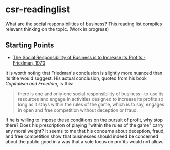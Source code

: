 # csr-readinglist
What are the social responsibilities of business? This reading list compiles relevant thinking on the topic. (Work in progress)

## Starting Points
* [The Social Responsibility of Business is to Increase its Profits - Friedman, 1970](http://websites.umich.edu/~thecore/doc/Friedman.pdf)

It is worth noting that Friedman's conclusion is slightly more nuanced than its title would suggest. His actual conclusion, quoted from his book _Capitalism and Freedom_, is this:
> there is one and only one social responsibility of business--to use its resources and engage in activities designed to increase its profits so long as it stays within the rules of the game, which is to say, engages in open and free competition without deception or fraud.

If he is willing to impose these conditions on the pursuit of profit, why stop there? Does his prescription of playing "within the rules of the game" carry any moral weight? It seems to me that his concerns about deception, fraud, and free competition show that businesses should indeed be concerned about the public good in a way that a sole focus on profits would not allow.
